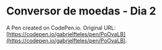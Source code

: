 # Conversor de moedas - Dia 2

A Pen created on CodePen.io. Original URL: [https://codepen.io/gabrielfteles/pen/PoOvaLB](https://codepen.io/gabrielfteles/pen/PoOvaLB).


